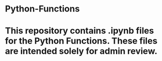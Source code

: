 # Python-Functions
# This repository contains .ipynb files for the Python Functions. These files are intended solely for admin review.
